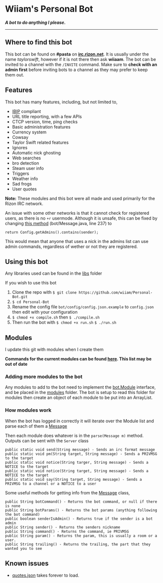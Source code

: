 Wiiam's Personal Bot
======

_**A bot to do anything I please.**_

---

## Where to find this bot

This bot can be found on **#pasta** on [**irc.rizon.net**](irc://irc.rizon.net). It is usually under the name *taylorswift*, however if it is not there then ask **wiiaam**. The bot can be invited to a channel with the `/INVITE` command. Make sure to **check with an admin first** before inviting bots to a channel as they may prefer to keep them out.

## Features

This bot has many features, including, but not limited to,

- [IBIP](https://github.com/Teknikode/IBIP) compliant
- URL title reporting, with a few APIs
- CTCP version, time, ping checks
- Basic administration features
- Currency system
- Cowsay
- Taylor Swift related features
- Ignores
- Automatic nick ghosting
- Web searches
- bro detection
- Steam user info
- Triggers
- Weather info
- Sad frogs
- User quotes

**Note:** These modules and this bot were all made and used primarily for the Rizon IRC network.

An issue with some other networks is that it cannot check for registered users, as there is no `+r` usermode. Although it is unsafe, this can be fixed by changing [this method](https://github.com/wiiam/Personal-Bot/blob/master/bot/Message.java#L237) (bot/Message.java, line 237) to 
```
return Config.getAdmins().contains(sender);
```
This would mean that anyone that uses a nick in the admins list can use admin commands, regardless of wether or not they are registered.

## Using this bot

Any libraries used can be found in the [libs](libs/) folder

If you wish to use this bot

1. Clone the repo with `$ git clone https://github.com/wiiam/Personal-Bot.git`
2. `$ cd Personal-Bot`
3. Rename the config file `bot/config/config.json.example` to `config.json` then edit with your configuration 
4. `$ chmod +x compile.sh` then `$ ./compile.sh`
5. Then run the bot with `$ chmod +x run.sh` `$ ./run.sh`

## Modules

I update this git with modules when I create them

**Commands for the current modules can be found [here](COMMANDS.md). This list may be out of date**

### Adding more modules to the bot

Any modules to add to the bot need to implement the [bot.Module](bot/Module.java) interface, and be placed in the [modules](modules/) folder. The bot is setup to read this folder for modules then create an object of each module to be put into an ArrayList.

### How modules work

When the bot has logged in correctly it will iterate over the Module list and parse each of them a [Message](bot/Message.java) 

Then each module does whatever is in the `parse(Message m)` method. Outputs can be sent with the `Server` class
```
public static void send(String message) - Sends an irc format message
public static void pm(String target, String message) - Sends a PRIVMSG to the target
public static void notice(String targer, String message) - Sends a NOTICE to the target
public static void notice(String target, String message) - Sends a NOTICE to the target
public static void say(String target, String message) - Sends a PRIVMSG to a channel or a NOTICE to a user
```

Some useful methods for getting info from the [Message](bot/Message.java) class,
```
public String botCommand() - Returns the bot command, or null if there is none
public String botParams() - Returns the bot params (anything following the bot command)
public boolean senderIsAdmin() - Returns true if the sender is a bot admin
public String sender() - Returns the senders nickname
public String command() - Returns the command, ie PRIVMSG
public String param() - Returns the param, this is usually a room or a user.
public String trailing() - Returns the trailing, the part that they wanted you to see
```


## Known issues

- [quotes.json](modules/json/quotes.json) takes forever to load.
